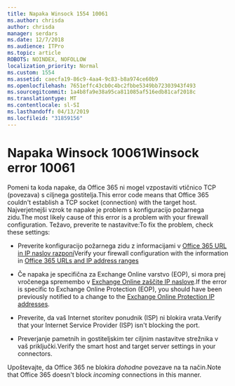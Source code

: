 ```yaml
---
title: Napaka Winsock 1554 10061
ms.author: chrisda
author: chrisda
manager: serdars
ms.date: 12/7/2018
ms.audience: ITPro
ms.topic: article
ROBOTS: NOINDEX, NOFOLLOW
localization_priority: Normal
ms.custom: 1554
ms.assetid: caecfa19-86c9-4aa4-9c83-b8a974ce60b9
ms.openlocfilehash: 7651effc43cb0c4bc2fbbe5349bb72303943f493
ms.sourcegitcommit: 1a4b8fa9e38a95ca811085af516edb81caf2018c
ms.translationtype: MT
ms.contentlocale: sl-SI
ms.lasthandoff: 04/13/2019
ms.locfileid: "31859156"
---
```

# <a name="winsock-error-10061"></a><span data-ttu-id="19cc8-102">Napaka Winsock 10061</span><span class="sxs-lookup"><span data-stu-id="19cc8-102">Winsock error 10061</span></span>

<span data-ttu-id="19cc8-103">Pomeni ta koda napake, da Office 365 ni mogel vzpostaviti vtičnico TCP (povezava) s ciljnega gostitelja.</span><span class="sxs-lookup"><span data-stu-id="19cc8-103">This error code means that Office 365 couldn't establish a TCP socket (connection) with the target host.</span></span> <span data-ttu-id="19cc8-104">Najverjetnejši vzrok te napake je problem s konfiguracijo požarnega zidu.</span><span class="sxs-lookup"><span data-stu-id="19cc8-104">The most likely cause of this error is a problem with your firewall configuration.</span></span> <span data-ttu-id="19cc8-105">Težavo, preverite te nastavitve:</span><span class="sxs-lookup"><span data-stu-id="19cc8-105">To fix the problem, check these settings:</span></span>

- <span data-ttu-id="19cc8-106">Preverite konfiguracijo požarnega zidu z informacijami v [Office 365 URL in IP naslov razponi](https://docs.microsoft.com/office365/enterprise/urls-and-ip-address-ranges)</span><span class="sxs-lookup"><span data-stu-id="19cc8-106">Verify your firewall configuration with the information in [Office 365 URLs and IP address ranges](https://docs.microsoft.com/office365/enterprise/urls-and-ip-address-ranges)</span></span>

- <span data-ttu-id="19cc8-107">Če napaka je specifična za Exchange Online varstvo (EOP), si mora prej vročenega spremembo v [Exchange Online zaščite IP naslove](https://docs.microsoft.com/office365/SecurityCompliance/eop/exchange-online-protection-ip-addresses).</span><span class="sxs-lookup"><span data-stu-id="19cc8-107">If the error is specific to Exchange Online Protection (EOP), you should have been previously notified to a change to the [Exchange Online Protection IP addresses](https://docs.microsoft.com/office365/SecurityCompliance/eop/exchange-online-protection-ip-addresses).</span></span>

- <span data-ttu-id="19cc8-108">Preverite, da vaš Internet storitev ponudnik (ISP) ni blokira vrata.</span><span class="sxs-lookup"><span data-stu-id="19cc8-108">Verify that your Internet Service Provider (ISP) isn't blocking the port.</span></span>

- <span data-ttu-id="19cc8-109">Preverjanje pametnih in gostiteljskim ter ciljnim nastavitve strežnika v vaš priključki.</span><span class="sxs-lookup"><span data-stu-id="19cc8-109">Verify the smart host and target server settings in your connectors.</span></span>

<span data-ttu-id="19cc8-110">Upoštevajte, da Office 365 ne blokira *dohodne* povezave na ta način.</span><span class="sxs-lookup"><span data-stu-id="19cc8-110">Note that Office 365 doesn't block *incoming* connections in this manner.</span></span>
